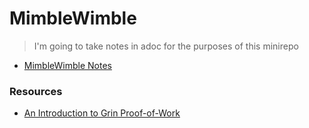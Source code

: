 # MimbleWimble

> I'm going to take notes in adoc for the purposes of this minirepo

* [MimbleWimble Notes](mimblewimble.adoc)

### Resources

* [An Introduction to Grin Proof-of-Work](https://blog.blockcypher.com/an-introduction-to-grin-proof-of-work-103aaa9f66ce)